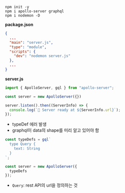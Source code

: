 ```
npm init -y
npm i apollo-server graphql
npm i nodemon -D
```



**package.json**

```json
{
  ...
  "main": "server.js",
  "type": "module",
  "scripts": {
    "dev": "nodemon server.js"
  },
  ...
}
```



**server.js**

```js
import { ApolloServer, gql } from "apollo-server";

const server = new ApolloServer({})

server.listen().then((ServerInfo) => {
  console.log(`🚀 Server ready at ${ServerInfo.url}`);
});
```

- typeDef 에러 발생
- graphql이 data의 shape를 미리 알고 있어야 함

```js
const typeDefs = gql`
  type Query {
    text: String
  }
`;

const server = new ApolloServer({
  typeDefs
});
```

- `Query`: rest API의 url을 정의하는 것





